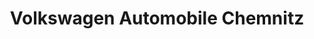 ---
title: "Volkswagen Automobile Chemnitz"
url: /chemnitz/volkswagen-automobile-chemnitz/
shop: Autohaus
---